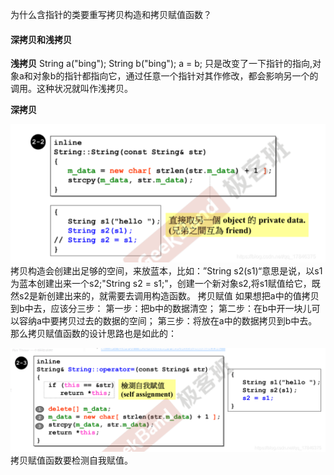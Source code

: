为什么含指针的类要重写拷贝构造和拷贝赋值函数？

#### 深拷贝和浅拷贝  

**浅拷贝**
String a("bing");
String b("bing");
a = b;
只是改变了一下指针的指向,对象a和对象b的指针都指向它，通过任意一个指针对其作修改，都会影响另一个的调用。这种状况就叫作浅拷贝。

**深拷贝**  

![upload successful](../img/pasted-18.png) 
拷贝构造会创建出足够的空间，来放蓝本，比如：”String s2(s1)“意思是说，以s1为蓝本创建出来一个s2;"String s2 = s1;"，创建一个新对象s2,将s1赋值给它，既然s2是新创建出来的，就需要去调用构造函数。 
拷贝赋值 
如果想把a中的值拷贝到b中去，应该分三步：
第一步：把b中的数据清空；
第二步：在b中开一块儿可以容纳a中要拷贝过去的数据的空间；
第三步：将放在a中的数据拷贝到b中去。那么拷贝赋值函数的设计思路也是如此的：  

![upload successful](../img/pasted-19.png) 
拷贝赋值函数要检测自我赋值。  